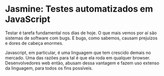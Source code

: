 # Jasmine: Testes automatizados em JavaScript

Testar é tarefa fundamental nos dias de hoje. O que mais vemos por aí são sistemas de software com bugs. E bugs, como sabemos, causam prejuízos e dores de cabeça enormes.

Javascript, em particular, é uma linguagem que tem crescido demais no mercado. Uma das razões para tal é que ela roda em qualquer browser. Desenvolvedores web então, abusam dessa vantagem e fazem uso extenso da linguagem, para todos os fins possíveis.
